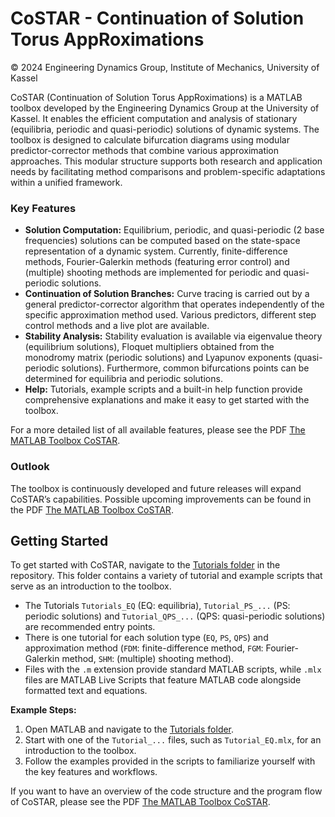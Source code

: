 # CoSTAR - Continuation of Solution Torus AppRoximations

© 2024 Engineering Dynamics Group, Institute of Mechanics, University of Kassel

CoSTAR (Continuation of Solution Torus AppRoximations) is a MATLAB toolbox developed by the Engineering Dynamics Group at the University of Kassel. It enables the efficient computation and analysis of stationary (equilibria, periodic and quasi-periodic) solutions of dynamic systems. The toolbox is designed to calculate bifurcation diagrams using modular predictor-corrector methods that combine various approximation approaches. This modular structure supports both research and application needs by facilitating method comparisons and problem-specific adaptations within a unified framework.

### **Key Features**
- **Solution Computation:** Equilibrium, periodic, and quasi-periodic (2 base frequencies) solutions can be computed based on the state-space representation of a dynamic system. Currently, finite-difference methods, Fourier-Galerkin methods (featuring error control) and (multiple) shooting methods are implemented for periodic and quasi-periodic solutions.
- **Continuation of Solution Branches:** Curve tracing is carried out by a general predictor-corrector algorithm that operates independently of the specific approximation method used. Various predictors, different step control methods and a live plot are available.
- **Stability Analysis:** Stability evaluation is available via eigenvalue theory (equilibrium solutions), Floquet multipliers obtained from the monodromy matrix (periodic solutions) and Lyapunov exponents (quasi-periodic solutions). Furthermore, common bifurcations points can be determined for equilibria and periodic solutions.
- **Help:** Tutorials, example scripts and a built-in help function provide comprehensive explanations and make it easy to get started with the toolbox.

For a more detailed list of all available features, please see the PDF [The MATLAB Toolbox CoSTAR](./The_MATLAB_Toolbox_CoSTAR.pdf).

### **Outlook**
The toolbox is continuously developed and future releases will expand CoSTAR’s capabilities. Possible upcoming improvements can be found in the PDF [The MATLAB Toolbox CoSTAR](./The_MATLAB_Toolbox_CoSTAR.pdf).

## **Getting Started**
To get started with CoSTAR, navigate to the [Tutorials folder](./Tutorials) in the repository. This folder contains a variety of tutorial and example scripts that serve as an introduction to the toolbox. 

- The Tutorials `Tutorials_EQ` (EQ: equilibria), `Tutorial_PS_...` (PS: periodic solutions) and `Tutorial_QPS_...` (QPS: quasi-periodic solutions) are recommended entry points.
- There is one tutorial for each solution type (`EQ`, `PS`, `QPS`) and approximation method (`FDM`: finite-difference method, `FGM`: Fourier-Galerkin method, `SHM`: (multiple) shooting method).
- Files with the `.m` extension provide standard MATLAB scripts, while `.mlx` files are MATLAB Live Scripts that feature MATLAB code alongside formatted text and equations.

**Example Steps:**
1. Open MATLAB and navigate to the [Tutorials folder](./Tutorials).
2. Start with one of the `Tutorial_...` files, such as `Tutorial_EQ.mlx`, for an introduction to the toolbox.
3. Follow the examples provided in the scripts to familiarize yourself with the key features and workflows.

If you want to have an overview of the code structure and the program flow of CoSTAR, please see the PDF [The MATLAB Toolbox CoSTAR](./The_MATLAB_Toolbox_CoSTAR.pdf).
